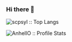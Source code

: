 ### Hi there 👋

<!--
**scpsyl/scpsyl** is a ✨ _special_ ✨ repository because its `README.md` (this file) appears on your GitHub profile.

Here are some ideas to get you started:

- 🔭 I’m currently working on ...
- 🌱 I’m currently learning ...
- 👯 I’m looking to collaborate on ...
- 🤔 I’m looking for help with ...
- 💬 Ask me about ...
- 📫 How to reach me: ...
- 😄 Pronouns: ...
- ⚡ Fun fact: ...


-->

<p align="left"><img src="https://github-readme-stats.vercel.app/api/top-langs/?username=scpsyl&langs_count=10&theme=tokyonight&layout=compact" alt="scpsyl :: Top Langs" /></p>

<p align="left"><img src="https://github-readme-stats.vercel.app/api?username=scpsyl&show_icons=true&theme=synthwave" alt="AnhellO :: Profile Stats" /></p>
